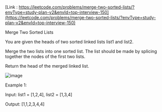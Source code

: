 [Link : https://leetcode.com/problems/merge-two-sorted-lists/?envType=study-plan-v2&envId=top-interview-150](https://leetcode.com/problems/merge-two-sorted-lists/?envType=study-plan-v2&envId=top-interview-150)

Merge Two Sorted Lists

You are given the heads of two sorted linked lists list1 and list2.

Merge the two lists into one sorted list. The list should be made by splicing together the nodes of the first two lists.

Return the head of the merged linked list.

![image](https://github.com/Viv0508/100-days-of-code/assets/95094911/7c0dba3d-daa0-4973-bd31-cb3ce6764a51)


 

Example 1:


Input: list1 = [1,2,4], list2 = [1,3,4]

Output: [1,1,2,3,4,4]

